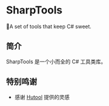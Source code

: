 # SharpTools

🍬A set of tools that keep C# sweet.

## 简介

SharpTools 是一个小而全的 C# 工具类库。

## 特别鸣谢

- 感谢 [Hutool](https://github.com/dromara/hutool) 提供的灵感
